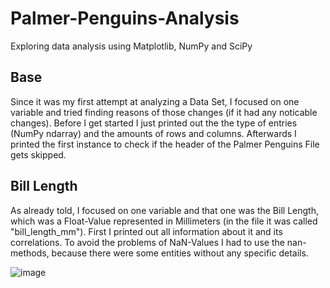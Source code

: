 # Palmer-Penguins-Analysis
Exploring data analysis using Matplotlib, NumPy and SciPy

## Base
Since it was my first attempt at analyzing a Data Set, I focused on one variable and tried finding reasons of those changes (if it had any noticable changes). Before I get started I just printed out the the type of entries (NumPy ndarray) and the amounts of rows and columns. Afterwards I printed the first instance to check if the header of the Palmer Penguins File gets skipped.

## Bill Length
As already told, I focused on one variable and that one was the Bill Length, which was a Float-Value represented in Millimeters (in the file it was called "bill_length_mm").
First I printed out all information about it and its correlations. To avoid the problems of NaN-Values I had to use the nan-methods, because there were some entities without any specific details. 

![image](https://github.com/MiladWazirZada/Palmer-Penguins-Analysis/assets/82714284/4ffb95a0-4213-4a36-85cd-e6e33483a783)
